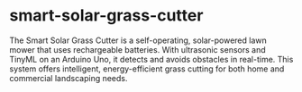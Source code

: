 # smart-solar-grass-cutter
The Smart Solar Grass Cutter is a self-operating, solar-powered lawn mower that uses rechargeable batteries. With ultrasonic sensors and TinyML on an Arduino Uno, it detects and avoids obstacles in real-time. This system offers intelligent, energy-efficient grass cutting for both home and commercial landscaping needs.
